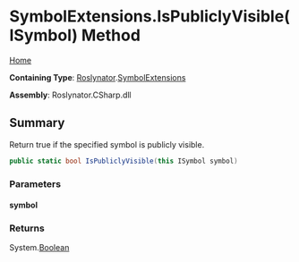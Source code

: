 <a name="_Top"></a>

# SymbolExtensions\.IsPubliclyVisible\(ISymbol\) Method

[Home](../../../README.md#_Top)

**Containing Type**: [Roslynator](../../README.md#_Top)\.[SymbolExtensions](../README.md#_Top)

**Assembly**: Roslynator\.CSharp\.dll

## Summary

Return true if the specified symbol is publicly visible\.

```csharp
public static bool IsPubliclyVisible(this ISymbol symbol)
```

### Parameters

#### symbol

### Returns

System\.[Boolean](https://docs.microsoft.com/en-us/dotnet/api/system.boolean)

